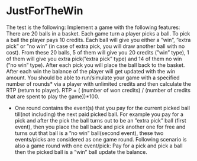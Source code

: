 # JustForTheWin

The test is the following:
Implement a game with the following features:
There are 20 balls in a basket.
Each game turn a player picks a ball.
To pick a ball the player pays 10 credits.
Each ball will give you either a ”win”, ”extra pick” or ”no win” (in case of extra pick, you will draw
another ball with no cost).
From these 20 balls, 5 of them will give you 20 credits (”win” type), 1 of them will give you extra
pick(”extra pick” type) and 14 of them no win (”no win” type).
After each pick you will place the ball back to the basket. After each win the balance of the
player will get updated with the win amount.
You should be able to run/simulate your game with a specified number of rounds* via a player
with unlimited credits and then calculate the RTP (return to player).
RTP = ( (number of won credits) / (number of credits that are spent to play the game))*100.
* One round contains the event(s) that you pay for the current picked ball till(not including) the
next paid picked ball. For example you pay for a pick and after the pick the ball turns out to be
an ”extra pick” ball (first event), then you place the ball back and pick another one for free and
turns out that ball is a ”no win” ball(second event), these two events/picks are considered as
one game round. Following scenario is also a game round with one event/pick: Pay for a pick
and pick a ball then the picked ball is a ”win” ball update the balance.
